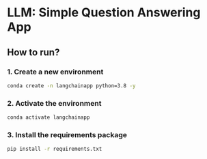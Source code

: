 # LLM: Simple Question Answering App

## How to run?

###  1. Create a new environment

```bash
conda create -n langchainapp python=3.8 -y 
```

###  2. Activate the environment
```bash
conda activate langchainapp 
```

###  3. Install the requirements package
```bash
pip install -r requirements.txt
```